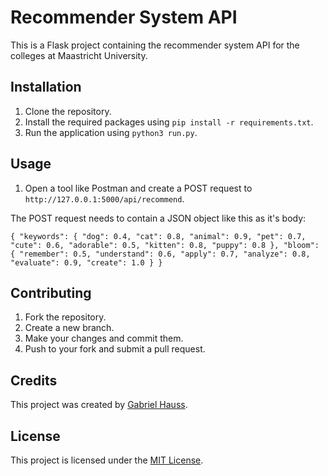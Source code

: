 # Recommender System API

This is a Flask project containing the recommender system API for the colleges at Maastricht University.

## Installation

1. Clone the repository.
2. Install the required packages using `pip install -r requirements.txt`.
3. Run the application using `python3 run.py`.

## Usage

1. Open a tool like Postman and create a POST request to `http://127.0.0.1:5000/api/recommend`.

The POST request needs to contain a JSON object like this as it's body:

`{
"keywords": {
"dog": 0.4,
"cat": 0.8,
"animal": 0.9,
"pet": 0.7,
"cute": 0.6,
"adorable": 0.5,
"kitten": 0.8,
"puppy": 0.8
},
"bloom": {
"remember": 0.5,
"understand": 0.6,
"apply": 0.7,
"analyze": 0.8,
"evaluate": 0.9,
"create": 1.0
}
}`

## Contributing

1. Fork the repository.
2. Create a new branch.
3. Make your changes and commit them.
4. Push to your fork and submit a pull request.

## Credits

This project was created by [Gabriel Hauss](https://github.com/gabeha).

## License

This project is licensed under the [MIT License](LICENSE).
